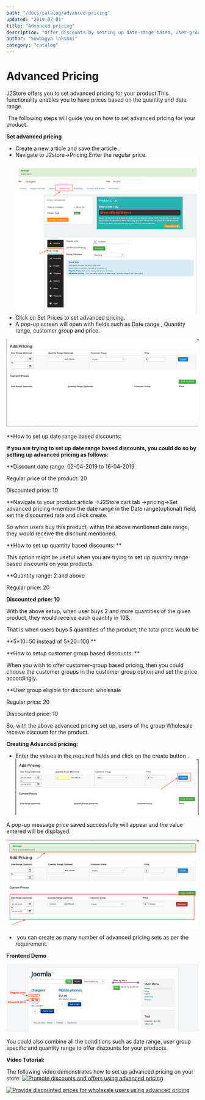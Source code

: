 ```yaml
---
path: "/docs/catalog/advanced-pricing"
updated: "2019-07-01"
title: "Advanced pricing"
description: "Offer discounts by setting up date-range based, user-group based, quantity-range based tiered pricing at your products level."
author: "Sowbagya lakshmi"
category: "catalog"
---
```

# Advanced Pricing
J2Store offers you to set advanced pricing for your product.This functionality enables you to have prices based on the quantity and date range.

 The following steps will guide you on how to set advanced pricing for your product.

**Set advanced pricing**

- Create a new article and save the article .
- Navigate to J2store->Pricing.Enter the regular price.
![Pricing tab](https://raw.githubusercontent.com/j2store/doc-images/master/catalog/advanced-pricing/adv-pricing-pricing-tab.png)
- Click on Set Prices to set advanced pricing.
- A pop-up screen will open with fields such as Date range , Quantity range, customer group and price.

![set pricing](https://raw.githubusercontent.com/j2store/doc-images/master/catalog/advanced-pricing/adv-pricing-set-pricing.png)

**How to set up date range based discounts:

**If you are trying to set up date range based discounts, you could do so by setting up advanced pricing as follows:**

**Discount date range: 02-04-2019 to 16-04-2019 

Regular price of the product: 20

Discounted price: 10

**Navigate to your product article ->J2Store cart tab ->pricing->Set advanced pricing->mention the date range in the Date range(optional) field, set the discounted rate and click create.

So when users buy this product, within the above mentioned date range, they would receive the discount mentioned. 

**How to set up quantity based discounts: **

This option might be useful when you are trying to set up quantity range based discounts on your products.

**Quantity range: 2 and above

Regular price: 20

**Discounted price: 10**

With the above setup, when user buys 2 and more quantities of the given product, they would receive each quantity in 10$.

That is when users buys 5 quantities of the product, the total price would be

**5\*10=50 instead of 5\*20=100 **

**How to setup customer group based discounts: **

When you wish to offer customer-group based pricing, then you could choose the customer groups in the customer group option and set the price accordingly.

**User group eligible for discount: wholesale

Regular price: 20

Discounted price: 10

So, with the above advanced pricing set up, users of the group Wholesale receive discount for the product.

**Creating Advanced pricing:**

- Enter the values in the required fields and click on the create button .
![Creating a tiered pricing](https://raw.githubusercontent.com/j2store/doc-images/master/catalog/advanced-pricing/adv-pricing-create-new.png)

A pop-up message price saved successfully will appear and the value entered will be displayed.

![success message](https://raw.githubusercontent.com/j2store/doc-images/master/catalog/advanced-pricing/adv-pricing-success.png)

-  you can create as many number of advanced pricing sets as per the requirement.

**Frontend Demo**

![Frontend view](https://raw.githubusercontent.com/j2store/doc-images/master/catalog/advanced-pricing/adv-pricing-frontend.png)



You could also combine all the conditions such as date range, user group specific and quantity range to offer discounts for your products.

**Video Tutorial:**

The following video demonstrates how to set up advanced pricing on your store:
[![Promote discounts and offers using advanced pricing](https://img.youtube.com/vi/51J1UkeRu3Y/0.jpg)](https://youtu.be/t8HkDj-m1kA "Promote discounts and offers using advanced pricing")


[![Provide discounted prices for wholesale users using advanced pricing](https://img.youtube.com/vi/51J1UkeRu3Y/0.jpg)](https://youtu.be/ORMEaNKET8o "Provide discounted prices for wholesale users using advanced pricing")